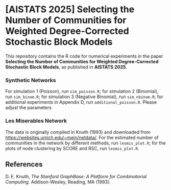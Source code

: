 # [AISTATS 2025] Selecting the Number of Communities for Weighted Degree-Corrected Stochastic Block Models

This repository contains the R code for numerical experiments in the paper **Selecting the Number of Communities for Weighted Degree-Corrected Stochastic Block Models**, as published in **AISTATS 2025**.

### Synthetic Networks

For simulation 1 (Poisson), run `sim_poisson.R`; for simulation 2 (Binomial), run `sim_binom.R`; for simulation 3 (Negative Binomial), run `sim_nbinom.R`; for additional experiments in Appendix D, run `additional_poisson.R`. Please adjust the parameters 

### Les Miserables Network

The data is originally compiled in Knuth (1993) and downloaded from https://websites.umich.edu/~mejn/netdata/. For the estimated number of communities in the network by different methods, run `lesmis_plot.R`; for the plots of node clustering by SCORE and RSC, run `lesmis_plot.R`.

## References
D. E. Knuth, *The Stanford GraphBase: A Platform for Combinatorial Computing*. Addison-Wesley, Reading, MA (1993).